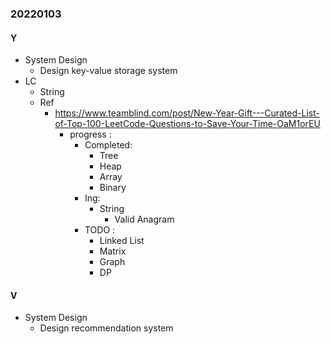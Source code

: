 ### 20220103

#### Y
- System Design
  - Design key-value storage system
- LC
  - String
  - Ref
    - https://www.teamblind.com/post/New-Year-Gift---Curated-List-of-Top-100-LeetCode-Questions-to-Save-Your-Time-OaM1orEU
      - progress :
        - Completed:
          - Tree
          - Heap
          - Array
          - Binary
        - Ing:
          - String
            - Valid Anagram
        - TODO :
          - Linked List
          - Matrix
          - Graph
          - DP

#### V
- System Design
  - Design recommendation system
